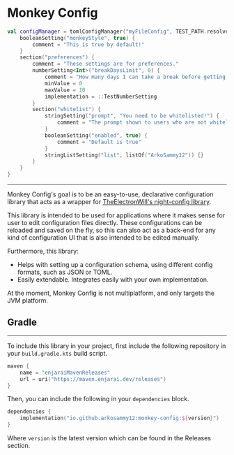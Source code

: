 # Monkey Config

```kotlin
val configManager = tomlConfigManager("myFileConfig", TEST_PATH.resolve("test.toml")) {
    booleanSetting("monkeyStyle", true) {
        comment = "This is true by default!"
    }
    section("preferences") {
        comment = "These settings are for preferences."
        numberSetting<Int>("breakDaysLimit", 0) {
            comment = "How many days I can take a break before getting back in the grind. Default is 0. Minimum is 0 and maximum is 10."
            minValue = 0
            maxValue = 10
            implementation = ::TestNumberSetting
        }
        section("whitelist") {
            stringSetting("prompt", "You need to be whitelisted!") {
                comment = "The prompt shown to users who are not whitelisted."
            }
            booleanSetting("enabled", true) {
                comment = "Default is true"
            }
            stringListSetting("list", listOf("ArkoSammy12")) {}
        }
    }
}
```

---

Monkey Config's goal is to be an easy-to-use,
declarative configuration library
that acts as a wrapper for [TheElectronWill's night-config library](https://github.com/TheElectronWill/night-config).

This library is intended to be used for applications where it makes sense for user to edit configuration files directly. 
These configurations can be reloaded and saved on the fly, so this can also act as a back-end for any kind of configuration UI that is also intended to be edited manually.

Furthermore, this library:

- Helps with setting up a configuration schema, using different config formats, such as JSON or TOML.
- Easily extendable. Integrates easily with your own implementation.

At the moment, Monkey Config is not multiplatform, and only targets the JVM platform.

## Gradle
---

To include this library in your project, first include the following repository in your `build.gradle.kts` build script.

```kotlin
maven {
    name = "enjaraiMavenReleases"
    url = uri("https://maven.enjarai.dev/releases")
}
```

Then, you can include the following in your `dependencies` block.

```kotlin
dependencies {
    implementation("io.github.arkosammy12:monkey-config:${version}")
}

```

Where `version` is the latest version which can be found in the Releases section.